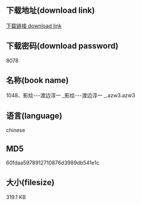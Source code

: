 ## 下载地址(download link)
[下载链接 download link](https://voluble-croquembouche-d321dc.netlify.app/?s=1048%E3%80%81%E5%BD%B1%E7%BB%98---%E6%B8%A1%E8%BE%B9%E6%B7%B3%E4%B8%80+_%E5%BD%B1%E7%BB%98---%E6%B8%A1%E8%BE%B9%E6%B7%B3%E4%B8%80+_.azw3)

## 下载密码(download password)
8078

## 名称(book name)
1048、影绘---渡边淳一 _影绘---渡边淳一 _.azw3.azw3

## 语言(language)
chinese

## MD5
60fdaa5978912710876d3989db541e1c

## 大小(filesize)
319.1 KB
